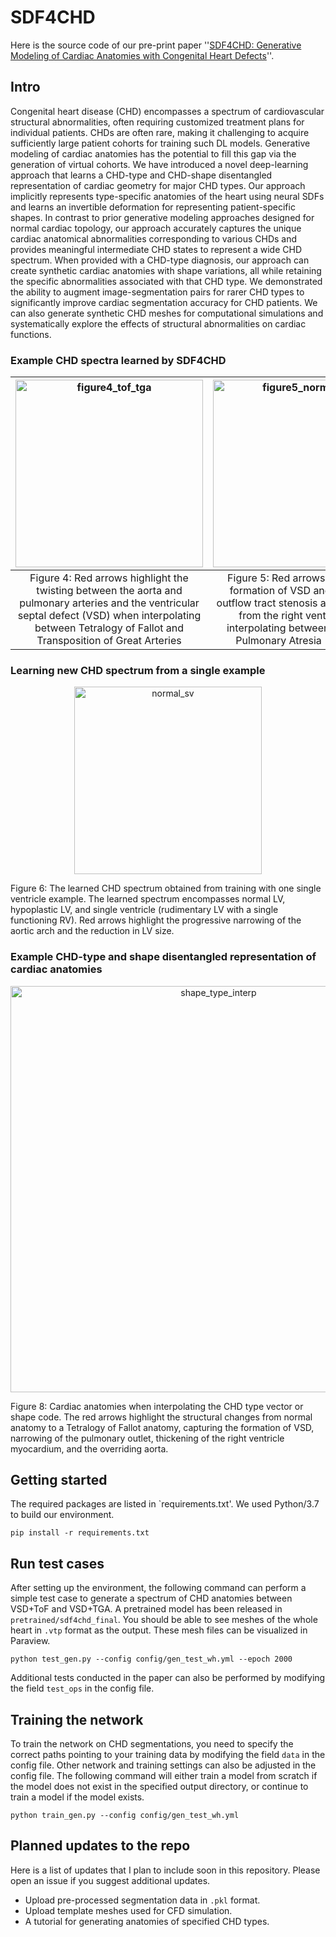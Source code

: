# SDF4CHD

Here is the source code of our pre-print paper ''[SDF4CHD: Generative Modeling of Cardiac Anatomies with Congenital Heart Defects](https://arxiv.org/abs/2311.00332)''. 

## Intro
Congenital heart disease (CHD) encompasses a spectrum of cardiovascular structural abnormalities, often requiring customized treatment plans for individual patients. CHDs are often rare, making it challenging to acquire sufficiently large patient cohorts for training such DL models. Generative modeling of cardiac anatomies has the potential to fill this gap via the generation of virtual cohorts. We have introduced a novel deep-learning approach that learns a CHD-type and CHD-shape disentangled representation of cardiac geometry for major CHD types. Our approach implicitly represents type-specific anatomies of the heart using neural SDFs and learns an invertible deformation for representing patient-specific shapes. In contrast to prior generative modeling approaches designed for normal cardiac topology, our approach accurately captures the unique cardiac anatomical abnormalities corresponding to various CHDs and provides meaningful intermediate CHD states to represent a wide CHD spectrum. When provided with a CHD-type diagnosis, our approach can create synthetic cardiac anatomies with shape variations, all while retaining the specific abnormalities associated with that CHD type. We demonstrated the ability to augment image-segmentation pairs for rarer CHD types to significantly improve cardiac segmentation accuracy for CHD patients. We can also generate synthetic CHD meshes for computational simulations and systematically explore the effects of structural abnormalities on cardiac functions.

### Example CHD spectra learned by SDF4CHD
|<img width="300" alt="figure4_tof_tga" src="https://github.com/fkong7/SDF4CHD/assets/31931939/ec3e837e-ae68-4f5d-b53c-979e44555457">|<img width="300" alt="figure5_normal_pua" src="https://github.com/fkong7/SDF4CHD/assets/31931939/c239b2d9-1596-4255-8b9e-ac5c206a7408">|
|:-:|:-:|
|Figure 4: Red arrows highlight the twisting between the aorta and pulmonary arteries and the ventricular septal defect (VSD) when interpolating between Tetralogy of Fallot and Transposition of Great Arteries|Figure 5: Red arrows highlight the formation of VSD and pulmonary outflow tract stenosis and detachment from the right ventricle when interpolating between Normal and Pulmonary Atresia (with VSD).|
### Learning new CHD spectrum from a single example

<p align="center">
 <img width="300" alt="normal_sv" src="https://github.com/fkong7/SDF4CHD/assets/31931939/e06513cb-f135-486c-956c-fdc3b1bf0e22"> 
</p>
 Figure 6: The learned CHD spectrum obtained from training with one single ventricle example. The learned spectrum encompasses normal LV, hypoplastic LV, and single ventricle (rudimentary LV with a single functioning RV). Red arrows highlight the progressive narrowing of the aortic arch and the reduction in LV size. 

### Example CHD-type and shape disentangled representation of cardiac anatomies

<p align="center">
 <img width="650" alt="shape_type_interp" src="https://github.com/fkong7/SDF4CHD/assets/31931939/0a9a6971-63dd-41d8-9b72-4033ee86f883"> 
</p>
Figure 8: Cardiac anatomies when interpolating the CHD type vector or shape code. The red arrows highlight the structural changes from normal anatomy to a Tetralogy of Fallot anatomy, capturing the formation of VSD, narrowing of the pulmonary outlet, thickening of the right ventricle myocardium, and the overriding aorta.


## Getting started 
The required packages are listed in `requirements.txt'. We used Python/3.7 to build our environment. 
 ```
pip install -r requirements.txt
 ```

## Run test cases
After setting up the environment, the following command can perform a simple test case to generate a spectrum of CHD anatomies between VSD+ToF and VSD+TGA. A pretrained model has been released in `pretrained/sdf4chd_final`. You should be able to see meshes of the whole heart in `.vtp` format as the output. These mesh files can be visualized in Paraview. 
```
python test_gen.py --config config/gen_test_wh.yml --epoch 2000
```
Additional tests conducted in the paper can also be performed by modifying the field `test_ops` in the config file.

## Training the network
To train the network on CHD segmentations, you need to specify the correct paths pointing to your training data by modifying the field `data` in the config file. Other network and training settings can also be adjusted in the config file. The following command will either train a model from scratch if the model does not exist in the specified output directory, or continue to train a model if the model exists. 
```
python train_gen.py --config config/gen_test_wh.yml
```
## Planned updates to the repo
Here is a list of updates that I plan to include soon in this repository. Please open an issue if you suggest additional updates.
* Upload pre-processed segmentation data in `.pkl` format.
* Upload template meshes used for CFD simulation.
* A tutorial for generating anatomies of specified CHD types.
